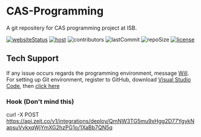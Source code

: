 # CAS-Programming

A git repositery for CAS programming project at ISB. 

[![websiteStatus](https://img.shields.io/website?label=Website&up_message=Ready&url=https%3A%2F%2Fcas-programming.now.sh)](https://cas-programming.now.sh/)
[![host](https://img.shields.io/badge/Host-Vercel-50E3C2)](https://vercel.com/616659/cas-programming)
![contributors](https://img.shields.io/github/contributors/616659/CAS-Programming?color=blue)
![lastCommit](https://img.shields.io/github/last-commit/616659/CAS-Programming?color=0366d6)
![repoSize](https://img.shields.io/github/repo-size/616659/CAS-Programming?color=orange)
[![license](https://img.shields.io/github/license/616659/CAS-Programming?color=lightgrey&label=License)](https://github.com/616659/CAS-Programming/blob/master/LICENSE) 

## Tech Support 
If any issue occurs regards the programming environment, message [Will](https://www.facebook.com/will.mefmg.9). 
For setting up Git environment, register to GitHub, download [Visual Studio Code](https://code.visualstudio.com/), then [click here](https://drive.google.com/file/d/1dGC4mo08EoykKVhqnBuuDi4vChA0Scvd/view?usp=sharing)

### Hook (Don't mind this)
curl -X POST https://api.zeit.co/v1/integrations/deploy/QmNW3TG5mu9xHgg2D77YgykNapsuVvkxqWjYmXG2hzPG1o/1XaBb7QN5q
